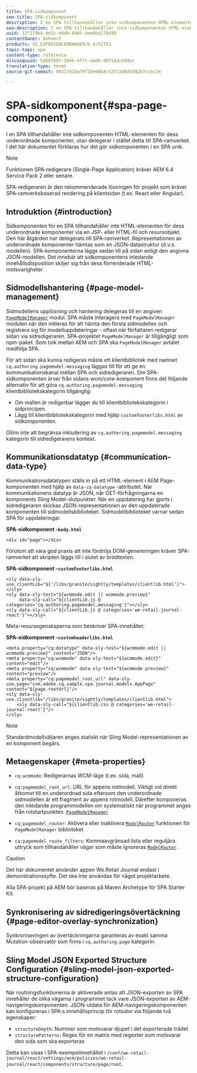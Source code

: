 ```yaml
---
title: SPA-sidkomponent
seo-title: SPA-sidkomponent
description: I en SPA tillhandahåller inte sidkomponenten HTML-elementen för dess underordnade komponenter, utan delegerar i stället detta till SPA-ramverket. I det här dokumentet förklaras hur det gör sidkomponenten i en SPA unik.
seo-description: I en SPA tillhandahåller inte sidkomponenten HTML-elementen för dess underordnade komponenter, utan delegerar i stället detta till SPA-ramverket. I det här dokumentet förklaras hur det gör sidkomponenten i en SPA unik.
uuid: 12f1f9b4-0d3c-40db-8465-dee0bd178d40
contentOwner: bohnert
products: SG_EXPERIENCEMANAGER/6.4/SITES
topic-tags: spa
content-type: reference
discoiquuid: 5d607b9f-584b-4ffc-ab0b-d0318dc69dec
translation-type: tm+mt
source-git-commit: 00317d1ba79f10e98b4c52713d845092b7cc6c2e

---
```



# SPA-sidkomponent{#spa-page-component}

I en SPA tillhandahåller inte sidkomponenten HTML-elementen för dess underordnade komponenter, utan delegerar i stället detta till SPA-ramverket. I det här dokumentet förklaras hur det gör sidkomponenten i en SPA unik.

>[!NOTE]
>
>Funktionen SPA-redigerare (Single-Page Application) kräver AEM 6.4 Service Pack 2 eller senare.
>
>SPA-redigeraren är den rekommenderade lösningen för projekt som kräver SPA-ramverksbaserad rendering på klientsidan (t.ex. React eller Angular).

## Introduktion {#introduction}

Sidkomponenten för en SPA tillhandahåller inte HTML-elementen för dess underordnade komponenter via en JSP- eller HTML-fil och resursobjekt. Den här åtgärden har delegerats till SPA-ramverket. Representationen av underordnade komponenter hämtas som en JSON-datastruktur (d.v.s. modellen). SPA-komponenterna läggs sedan till på sidan enligt den angivna JSON-modellen. Det innebär att sidkomponentens inledande innehållsdisposition skiljer sig från dess förrenderade HTML-motsvarigheter.

## Sidmodellshantering {#page-model-management}

Sidmodellens upplösning och hantering delegeras till en angiven [`PageModelManager`](/help/sites-developing/spa-blueprint.md#pagemodelmanager) modul. SPA måste interagera med `PageModelManager` modulen när den initieras för att hämta den första sidmodellen och registrera sig för modelluppdateringar - oftast när författaren redigerar sidan via sidredigeraren. SPA-projektet `PageModelManager` är tillgängligt som npm-paket. Som tolk mellan AEM och SPA ska `PageModelManager` avtalet medfölja SPA.

För att sidan ska kunna redigeras måste ett klientbibliotek med namnet `cq.authoring.pagemodel.messaging` läggas till för att ge en kommunikationskanal mellan SPA och sidredigeraren. Om SPA-sidkomponenten ärver från sidans wcm/core-komponent finns det följande alternativ för att göra `cq.authoring.pagemodel.messaging` klientbibliotekskategorin tillgänglig:

* Om mallen är redigerbar lägger du till klientbibliotekskategorin i sidprincipen.
* Lägg till klientbibliotekskategorin med hjälp `customfooterlibs.html` av sidkomponenten.

Glöm inte att begränsa inkludering av `cq.authoring.pagemodel.messaging` kategorin till sidredigerarens kontext.

## Kommunikationsdatatyp {#communication-data-type}

Kommunikationsdatatypen ställs in på ett HTML-element i AEM Page-komponenten med hjälp av `data-cq-datatype` -attributet. När kommunikationens datatyp är JSON, når GET-förfrågningarna en komponents Sling Model-slutpunkter. När en uppdatering har gjorts i sidredigeraren skickas JSON-representationen av den uppdaterade komponenten till sidmodellsbiblioteket. Sidmodellbiblioteket varnar sedan SPA för uppdateringar.

**SPA-sidkomponent -`body.html`**

```
<div id="page"></div>
```

Förutom att vara god praxis att inte fördröja DOM-genereringen kräver SPA-ramverket att skripten läggs till i slutet av brödtexten.

**SPA-sidkomponent -`customfooterlibs.html`**

```
<sly data-sly-use.clientLib="${'/libs/granite/sightly/templates/clientlib.html'}"></sly>
<sly data-sly-test="${wcmmode.edit || wcmmode.preview}"
     data-sly-call="${clientLib.js @ categories='cq.authoring.pagemodel.messaging'}"></sly>
<sly data-sly-call="${clientLib.js @ categories='we-retail-journal-react'}"></sly>
```

Meta-resursegenskaperna som beskriver SPA-innehållet:

**SPA-sidkomponent -`customheaderlibs.html`**

```
<meta property="cq:datatype" data-sly-test="${wcmmode.edit || wcmmode.preview}" content="JSON"/>
<meta property="cq:wcmmode" data-sly-test="${wcmmode.edit}" content="edit"/>
<meta property="cq:wcmmode" data-sly-test="${wcmmode.preview}" content="preview"/>
<meta property="cq:pagemodel_root_url" data-sly-use.page="com.adobe.cq.sample.spa.journal.models.AppPage" content="${page.rootUrl}"/>
<sly data-sly-use.clientlib="/libs/granite/sightly/templates/clientlib.html">
    <sly data-sly-call="${clientlib.css @ categories='we-retail-journal-react'}"/>
</sly>
```

>[!NOTE]
>
>Standardmodellväljaren anges statiskt när Sling Model-representationen av en komponent begärs.

## Metaegenskaper {#meta-properties}

* `cq:wcmmode`: Redigerarnas WCM-läge (t.ex. sida, mall)
* `cq:pagemodel_root_url`: URL för appens rotmodell. Viktigt vid direkt åtkomst till en underordnad sida eftersom den underordnade sidmodellen är ett fragment av appens rotmodell. Därefter komponeras den inledande programmodellen om systematiskt när programmet anges från rotstartpunkten. [`PageModelManager`](/help/sites-developing/spa-page-component.md)

* `cq:pagemodel_router`: Aktivera eller inaktivera [`ModelRouter`](/help/sites-developing/spa-routing.md) funktionen för `PageModelManager` biblioteket

* `cq:pagemodel_route_filters`: Kommaavgränsad lista eller reguljära uttryck som tillhandahåller vägar som måste ignoreras [`ModelRouter`](/help/sites-developing/spa-routing.md) .

>[!CAUTION]
>
>Det här dokumentet använder appen We.Retail Journal endast i demonstrationssyfte. Det ska inte användas för något projektarbete.
>
>Alla SPA-projekt på AEM bör baseras på Maven Archetype för SPA Starter Kit.

## Synkronisering av sidredigeringsövertäckning {#page-editor-overlay-synchronization}

Synkroniseringen av övertäckningarna garanteras av exakt samma Mutation-observatör som finns i `cq.authoring.page` kategorin.

## Sling Model JSON Exported Structure Configuration {#sling-model-json-exported-structure-configuration}

När routningsfunktionerna är aktiverade antas att JSON-exporten av SPA innehåller de olika vägarna i programmet tack vare JSON-exporten av AEM-navigeringskomponenten. JSON-utdata för AEM-navigeringskomponenten kan konfigureras i SPA:s innehållsprincip för rotsidor via följande två egenskaper:

* `structureDepth`: Nummer som motsvarar djupet i det exporterade trädet
* `structurePatterns`: Regex för en matris med regexter som motsvarar den sida som ska exporteras

Detta kan visas i SPA-exempelinnehållet i `/conf/we-retail-journal/react/settings/wcm/policies/we-retail-journal/react/components/structure/page/root`.